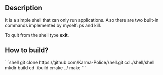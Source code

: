 <h2>Description</h2>
<p>It is a simple shell that can only run applications. Also there are two built-in commands implemented by myself: ps and kill. <p></p>To quit from the shell type <b>exit</b>.</p>
<h2>How to build?</h2>
```shell
git clone https://github.com/Karma-Police/shell.git
cd ./shell/shell
mkdir build
cd ./build
cmake ../
make
```
